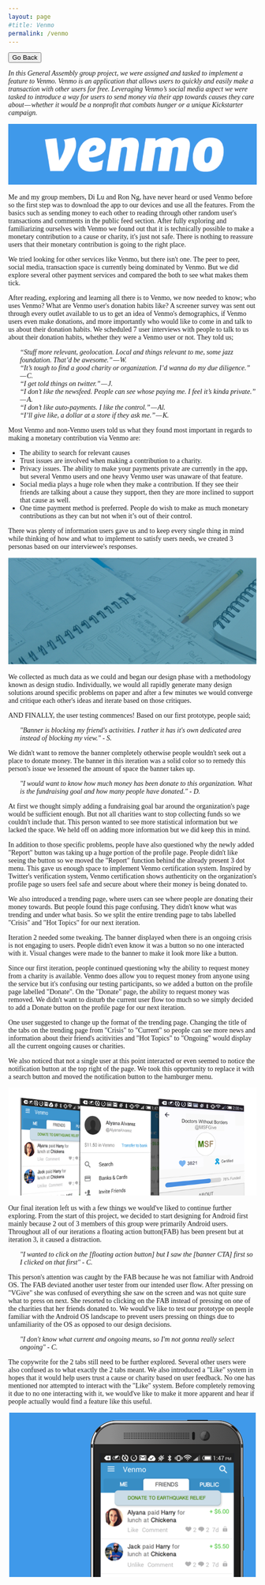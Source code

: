 ```yaml
---
layout: page
#title: Venmo
permalink: /venmo
---
```

<button onclick="goBack()">Go Back</button>

<script>
function goBack() {
    window.history.back();
}
</script>
<body style="font-family:PT Serif;">
<p>
<i>In this General Assembly group project, we were assigned and tasked to implement a feature to Venmo. Venmo is an application that allows users to quickly and easily make a transaction with other users for free. Leveraging Venmo’s social media aspect we were tasked to introduce a way for users to send money via their app towards causes they care about — whether it would be a nonprofit that combats hunger or a unique Kickstarter campaign.</i>
<p>
<img src="/assets/img/pagebanner/vpagebanner.png" alt="Venmo">
<p>
Me and my group members, Di Lu and Ron Ng, have never heard or used Venmo before so the first step was to download the app to our devices and use all the features. From the basics such as sending money to each other to reading through other random user's transactions and comments in the public feed section. After fully exploring and familiarizing ourselves with Venmo we found out that it is technically possible to make a monetary contribution to a cause or charity, it's just not safe. There is nothing to reassure users that their monetary contribution is going to the right place.
<p>
We tried looking for other services like Venmo, but there isn't one. The peer to peer, social media, transaction space is currently being dominated by Venmo. But we did explore several other payment services and compared the both to see what makes them tick.
<p>
After reading, exploring and learning all there is to Venmo, we now needed to know; who uses Venmo? What are Venmo user's donation habits like? A screener survey was sent out through every outlet available to us to get an idea of Venmo's demographics, if Venmo users even make donations, and more importantly who would like to come in and talk to us about their donation habits. We scheduled 7 user interviews with people to talk to us about their donation habits, whether they were a Venmo user or not. They told us;
<ul style="list-style-type:none">
<i>
<li>“Stuff more relevant, geolocation. Local and things relevant to me, some jazz foundation. That’d be awesome.” — W.</li>
<li>“It’s tough to find a good charity or organization. I’d wanna do my due diligence.” — C.</li>
<li>“I get told things on twitter.” — J.</li>
<li>“I don’t like the newsfeed. People can see whose paying me. I feel it’s kinda private.” — A.</li>
<li>“I don’t like auto-payments. I like the control.” — Al.</li>
<li>“I’ll give like, a dollar at a store if they ask me.” — K.</li>
</i>
</ul>
<p>
Most Venmo and non-Venmo users told us what they found most important in regards to making a monetary contribution via Venmo are:
<ul style="list-style-type:square">
<li>The ability to search for relevant causes</li>
<li>Trust issues are involved when making a contribution to a charity.</li>
<li>Privacy issues. The ability to make your payments private are currently in the app, but several Venmo users and one heavy Venmo user was unaware of that feature.</li>
<li>Social media plays a huge role when they make a contribution. If they see their friends are talking about a cause they support, then they are more inclined to support that cause as well.</li>
<li>One time payment method is preferred. People do wish to make as much monetary contributions as they can but not when it’s out of their control.</li>
</ul>
<p>
There was plenty of information users gave us and to keep every single thing in mind while thinking of how and what to implement to satisfy users needs, we created 3 personas based on our interviewee's responses.
<p>
<img src="/assets/img/pageimages/vds.jpg" alt="Early Sketches">
<p>
We collected as much data as we could and began our design phase with a methodology known as design studio. Individually, we would all rapidly generate many design solutions around specific problems on paper and after a few minutes we would converge and critique each other's ideas and iterate based on those critiques.
<p>
AND FINALLY, the user testing commences! Based on our first prototype, people said;
<ul style="list-style-type:none">
<i>
<li>"Banner is blocking my friend's activities. I rather it has it's own dedicated area instead of blocking my view." - S.</li>
</i>
</ul>
We didn't want to remove the banner completely otherwise people wouldn't seek out a place to donate money. The banner in this iteration was a solid color so to remedy this person's issue we lessened the amount of space the banner takes up.<p>
<ul style="list-style-type:none">
<i>
<li>"I would want to know how much money has been donate to this organization. What is the fundraising goal and how many people have donated." - D.</li>
</i>
</ul>
At first we thought simply adding a fundraising goal bar around the organization's page would be sufficient enough. But not all charities want to stop collecting funds so we couldn't include that. This person wanted to see more statistical information but we lacked the space. We held off on adding more information but we did keep this in mind.<p>
<p>
In addition to those specific problems, people have also questioned why the newly added "Report" button was taking up a huge portion of the profile page. People didn't like seeing the button so we moved the "Report" function behind the already present 3 dot menu. This gave us enough space to implement Venmo certification system. Inspired by Twitter's verification system, Venmo certification shows authenticity on the organization's profile page so users feel safe and secure about where their money is being donated to.
<p>
We also introduced a trending page, where users can see where people are donating their money towards. But people found this page confusing. They didn't know what was trending and under what basis. So we split the entire trending page to tabs labelled "Crisis" and "Hot Topics" for our next iteration.
<p>
Iteration 2 needed some tweaking. The banner displayed when there is an ongoing crisis is not engaging to users. People didn't even know it was a button so no one interacted with it. Visual changes were made to the banner to make it look more like a button.
<p>
Since our first iteration, people continued questioning why the ability to request money from a charity is available. Venmo does allow you to request money from anyone using the service but it's confusing our testing participants, so we added a button on the profile page labelled "Donate". On the "Donate" page, the ability to request money was removed. We didn't want to disturb the current user flow too much so we simply decided to add a Donate button on the profile page for our next iteration.
<p>
One user suggested to change up the format of the trending page. Changing the title of the tabs on the trending page from "Crisis" to "Current" so people can see more news and information about their friend's acitivities and "Hot Topics" to "Ongoing" would display all the current ongoing causes or charities.
<p>
We also noticed that not a single user at this point interacted or even seemed to notice the notification button at the top right of the page. We took this opportunity to replace it with a search button and moved the notification button to the hamburger menu.  
<p>
<img src="/assets/img/pageimages/vvf.png" alt="Click to view all screens on Behance">
<p>
Our final iteration left us with a few things we would've liked to continue further exploring. From the start of this project, we decided to start designing for Android first mainly because 2 out of 3 members of this group were primarily Android users. Throughout all of our iterations a floating action button(FAB) has been present but at iteration 3, it caused a distraction.
<ul style="list-style-type:none">
<i>
<li>"I wanted to click on the [floating action button] but I saw the [banner CTA] first so I clicked on that first" - C.</li>
</i>
</ul>
This person's attention was caught by the FAB because he was not familiar with Android OS. The FAB deviated another user tester from our intended user flow. After pressing on "VGive" she was confused of everything she saw on the screen and was not quite sure what to press on next. She resorted to clicking on the FAB instead of pressing on one of the charities that her friends donated to. We would've like to test our prototype on people familiar with the Android OS landscape to prevent users pressing on things due to unfamiliarity of the OS as opposed to our design decisions.<p>
<ul style="list-style-type:none">
<i>
<li>"I don't know what current and ongoing means, so I'm not gonna really select ongoing" - C.</li>
</i>
</ul>
The copywrite for the 2 tabs still need to be further explored. Several other users were also confused as to what exactly the 2 tabs meant. We also introduced a "Like" system in hopes that it would help users trust a cause or charity based on user feedback. No one has mentioned nor attempted to interact with the "Like" system. Before completely removing it due to no one interacting with it, we would've like to make it more apparent and hear if people actually would find a feature like this useful.
<p>
<center>
<a href="https://popapp.in/w/projects/56156de590d2b5ab5ad8555f/preview/56156e07004a79607e947248" target="_blank"><img src="/assets/img/pageimages/venmopss.png" alt="Click for Interactable Prototype"></a>
</center>
